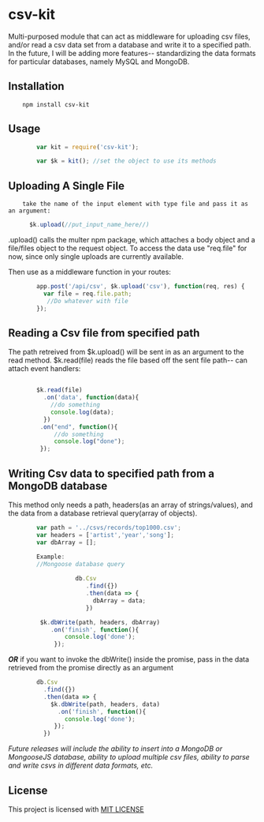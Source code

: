 # csv-kit
Multi-purposed module that can act as middleware for uploading csv files, and/or read a csv data set from a database and write it to a specified path. In the future, I will be adding more features-- standardizing the data formats for particular databases, namely MySQL and MongoDB.

## Installation

        npm install csv-kit

## Usage

```javascript
        var kit = require('csv-kit');

        var $k = kit(); //set the object to use its methods
```
## Uploading A Single File

        take the name of the input element with type file and pass it as an argument:
  ```javascript
        $k.upload(//put_input_name_here//)
  ```
        
.upload() calls the multer npm package, which attaches a body object and a file/files object to the request object. To access the data use "req.file" for now, since only single uploads are currently available.

Then use as a middleware function in your routes:

```javascript
        app.post('/api/csv', $k.upload('csv'), function(req, res) {
          var file = req.file.path;
           //Do whatever with file
        });
```

## Reading a Csv file from specified path
        
The path retreived from $k.upload() will be sent in as an argument to the read method.
$k.read(file) reads the file based off the sent file path-- can attach event handlers:
        
```javascript

        $k.read(file)
          .on('data', function(data){
            //do something 
            console.log(data);
          })
         .on("end", function(){
             //do something
             console.log("done");
         });
```

## Writing Csv data to specified path from a MongoDB database

This method only needs a path, headers(as an array of strings/values), and the data from a database retrieval
query(array of objects).
       
```javascript
        var path = '../csvs/records/top1000.csv';
        var headers = ['artist','year','song'];
        var dbArray = [];

        Example: 
        //Mongoose database query
        
                   db.Csv
                      .find({})
                      .then(data => {
                        dbArray = data;
                      })

         $k.dbWrite(path, headers, dbArray)
            .on('finish', function(){
                console.log('done');
             });

```
**_OR_** if you want to invoke the dbWrite() inside the promise, pass in the data retrieved from the promise directly as an argument

```javascript
        db.Csv
          .find({})
          .then(data => {
            $k.dbWrite(path, headers, data)
              .on('finish', function(){
                console.log('done');
             });
          })
```

_Future releases will include the ability to insert into a MongoDB or MongooseJS database, ability to upload multiple csv files, ability to parse and write csvs in different data formats, etc._

## License

This project is licensed with [MIT LICENSE](LICENSE)
